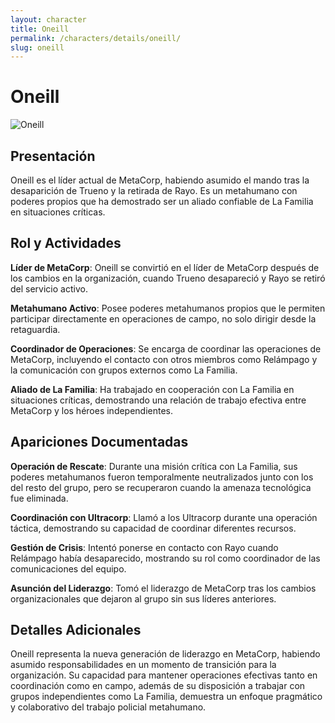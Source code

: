 ```yaml
---
layout: character
title: Oneill
permalink: /characters/details/oneill/
slug: oneill
---
```


# Oneill

<div class="character-image">
<img src="{{ site.baseurl }}/assets/img/characters/Oneill.png" alt="Oneill" class="character-portrait">
</div>

## Presentación

Oneill es el líder actual de MetaCorp, habiendo asumido el mando tras la desaparición de Trueno y la retirada de Rayo. Es un metahumano con poderes propios que ha demostrado ser un aliado confiable de La Familia en situaciones críticas.

## Rol y Actividades

**Líder de MetaCorp**: Oneill se convirtió en el líder de MetaCorp después de los cambios en la organización, cuando Trueno desapareció y Rayo se retiró del servicio activo.

**Metahumano Activo**: Posee poderes metahumanos propios que le permiten participar directamente en operaciones de campo, no solo dirigir desde la retaguardia.

**Coordinador de Operaciones**: Se encarga de coordinar las operaciones de MetaCorp, incluyendo el contacto con otros miembros como Relámpago y la comunicación con grupos externos como La Familia.

**Aliado de La Familia**: Ha trabajado en cooperación con La Familia en situaciones críticas, demostrando una relación de trabajo efectiva entre MetaCorp y los héroes independientes.

## Apariciones Documentadas

**Operación de Rescate**: Durante una misión crítica con La Familia, sus poderes metahumanos fueron temporalmente neutralizados junto con los del resto del grupo, pero se recuperaron cuando la amenaza tecnológica fue eliminada.

**Coordinación con Ultracorp**: Llamó a los Ultracorp durante una operación táctica, demostrando su capacidad de coordinar diferentes recursos.

**Gestión de Crisis**: Intentó ponerse en contacto con Rayo cuando Relámpago había desaparecido, mostrando su rol como coordinador de las comunicaciones del equipo.

**Asunción del Liderazgo**: Tomó el liderazgo de MetaCorp tras los cambios organizacionales que dejaron al grupo sin sus líderes anteriores.

## Detalles Adicionales

Oneill representa la nueva generación de liderazgo en MetaCorp, habiendo asumido responsabilidades en un momento de transición para la organización. Su capacidad para mantener operaciones efectivas tanto en coordinación como en campo, además de su disposición a trabajar con grupos independientes como La Familia, demuestra un enfoque pragmático y colaborativo del trabajo policial metahumano.